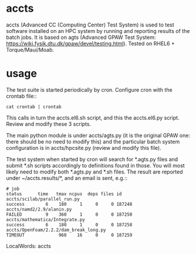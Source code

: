 accts
=====

accts (Advanced CC (Computing Center) Test System) is used to test software
installed on an HPC system by running and reporting results of the batch jobs.
It is based on agts (Advanced GPAW Test System:
https://wiki.fysik.dtu.dk/gpaw/devel/testing.html).
Tested on RHEL6 + Torque/Maui/Moab.

usage
=====

The test suite is started periodically by cron.
Configure cron with the crontab file::

    cat crontab | crontab

This calls in turn the accts.el6.sh script, and this the accts.el6.py script.
Review and modify these 3 scripts.

The main python module is under accts/agts.py (it is the original
GPAW one: there should be no need to modify this) and the particular batch
system configuration is in accts/hpcsite.py (review and modify this file).

The test system when started by cron will search for \*.agts.py
files and submit \*.sh scripts accordingly to definitions found in those.
You will most likely need to modify both \*.agts.py and \*.sh files.
The result are reported under ~/accts.results/*, and an email is sent, e.g.::

    # job                                                                  status      time   tmax ncpus  deps files id
    accts/scilab/parallel_run.py                                           success        6    180     1     0     0 187248
    accts/namd2/2.9/alanin.py                                              FAILED         9    360     1     0     0 187250
    accts/mathematica/Integrate.py                                         success        6    180     1     0     0 187258
    accts/OpenFoam/2.2.2/dam_break_long.py                                 TIMEOUT             960    16     0     0 187259


 LocalWords:  accts
